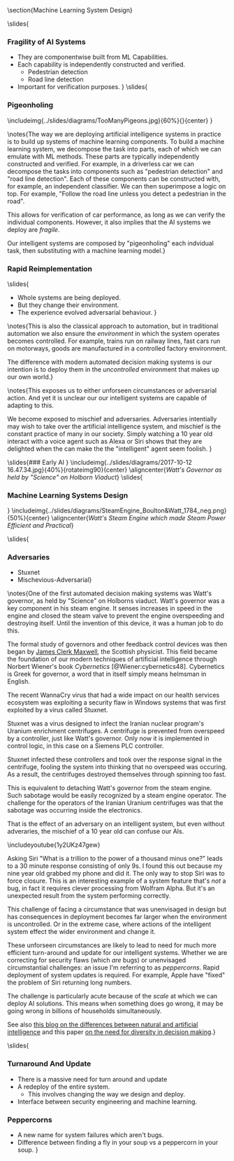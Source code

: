 \section{Machine Learning System Design}

\slides{
### Fragility of AI Systems

* They are componentwise built from ML Capabilities.
* Each capability is independently constructed and verified.
    * Pedestrian detection
    * Road line detection
* Important for verification purposes.
}
\slides{
### Pigeonholing

\includeimg{../slides/diagrams/TooManyPigeons.jpg}{60%}{}{center}
}

\notes{The way we are deploying artificial intelligence systems in practice is to build up systems of machine learning components. To build a machine learning system, we decompose the task into parts, each of which we can emulate with ML methods. These parts are typically independently constructed and verified. For example, in a driverless car we can decompose the tasks into components such as "pedestrian detection" and "road line detection". Each of these components can be constructed with, for example, an independent classifier. We can then superimpose a logic on top. For example, "Follow the road line unless you detect a pedestrian in the road". 

This allows for verification of car performance, as long as we can verify the individual components. However, it also implies that the AI systems we deploy are *fragile*.

Our intelligent systems are composed by "pigeonholing" each indvidual task, then substituting with a machine learning model.}

### Rapid Reimplementation

\slides{
* Whole systems are being deployed.
* But they change their environment.
* The experience evolved adversarial behaviour.
}

\notes{This is also the classical approach to automation, but in traditional automation we also ensure the *environment* in which the system operates becomes controlled. For example, trains run on railway lines, fast cars run on motorways, goods are manufactured in a controlled factory environment. 

The difference with modern automated decision making systems is our intention is to deploy them in the *uncontrolled* environment that makes up our own world.}

\notes{This exposes us to either unforseen circumstances or adversarial action. And yet it is unclear our our intelligent systems are capable of adapting to this.

We become exposed to mischief and adversaries. Adversaries intentially may wish to take over the artificial intelligence system, and mischief is the constant practice of many in our society. Simply watching a 10 year old interact with a voice agent such as Alexa or Siri shows that they are delighted when the can make the the "intelligent" agent seem foolish. }

\slides{### Early AI
}
\includeimg{../slides/diagrams/2017-10-12 16.47.34.jpg}{40%}{rotateimg90}{center}
\aligncenter{*Watt's Governor as held by "Science" on Holborn Viaduct*}
\slides{
### Machine Learning Systems Design
}
\includeimg{../slides/diagrams/SteamEngine_Boulton&Watt_1784_neg.png}{50%}{center}
\aligncenter{*Watt's Steam Engine which made Steam Power Efficient and Practical*}

\slides{
### Adversaries

* Stuxnet
* Mischevious-Adversarial}


\notes{One of the first automated decision making systems was Watt's governor, as held by "Science" on Holborns viaduct. Watt's governor was a key component in his steam engine. It senses increases in speed in the engine and closed the steam valve to prevent the engine overspeeding and destroying itself. Until the invention of this device, it was a human job to do this. 

The formal study of governors and other feedback control devices was then began by [James Clerk Maxwell](https://en.wikipedia.org/wiki/James_Clerk_Maxwell), the Scottish physicist. This field became the foundation of our modern techniques of artificial intelligence through Norbert Wiener's book *Cybernetics* [@Wiener:cybernetics48]. Cybernetics is Greek for governor, a word that in itself simply means helmsman in English. 

The recent WannaCry virus that had a wide impact on our health services ecosystem was exploiting a security flaw in Windows systems that was first exploited by a virus called Stuxnet.

Stuxnet was a virus designed to infect the Iranian nuclear program's Uranium enrichment centrifuges. A centrifuge is prevented from overspeed by a controller, just like Watt's governor. Only now it is implemented in control logic, in this case on a Siemens PLC controller. 

Stuxnet infected these controllers and took over the response signal in the centrifuge, fooling the system into thinking that no overspeed was occuring. As a result, the centrifuges destroyed themselves through spinning too fast. 

This is equivalent to detaching Watt's governor from the steam engine. Such sabotage would be easily recognized by a steam engine operator. The challenge for the operators of the Iranian Uranium centrifuges was that the sabotage was occurring inside the electronics.

That is the effect of an adversary on an intelligent system, but even without adveraries, the mischief of a 10 year old can confuse our AIs.

\includeyoutube{1y2UKz47gew}

Asking Siri "What is a trillion to the power of a thousand minus one?" leads to a 30 minute response consisting of only 9s. I found this out because my nine year old grabbed my phone and did it. The only way to stop Siri was to force closure. This is an interesting example of a system feature that's *not* a bug, in fact it requires clever processing from Wolfram Alpha. But it's an unexpected result from the system performing correctly. 

This challenge of facing a circumstance that was unenvisaged in design but has consequences in deployment becomes far larger when the environment is uncontrolled. Or in the extreme case, where actions of the intelligent system effect the wider environment and change it.

These unforseen circumstances are likely to lead to need for much more efficient turn-around and update for our intelligent systems. Whether we are correcting for security flaws (which *are* bugs) or unenvisaged circumstantial challenges: an issue I'm referring to as *peppercorns*. Rapid deployment of system updates is required. For example, Apple have "fixed" the problem of Siri returning long numbers.

The challenge is particularly acute because of the *scale* at which we can deploy AI solutions. This means when something does go wrong, it may be going wrong in billions of households simultaneously.

See also [this blog on the differences between natural and artificial intelligence](http://inverseprobability.com/2018/02/06/natural-and-artificial-intelligence) and this paper [on the need for diversity in decision making](http://inverseprobability.com/2017/11/15/decision-making).}

\slides{
### Turnaround And Update

* There is a massive need for turn around and update
* A redeploy of the entire system.
    * This involves changing the way we design and deploy.
* Interface between security engineering and machine learning.

### Peppercorns

* A new name for system failures which aren't bugs.
* Difference between finding a fly in your soup vs a peppercorn in
  your soup. 
}

